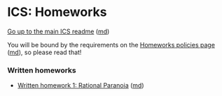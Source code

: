 ICS: Homeworks
==============

[Go up to the main ICS readme](../readme.html) ([md](../readme.md))

You will be bound by the requirements on the
[Homeworks policies page](../uva/hw-policies.html) ([md](../uva/hw-policies.md)), so
please read that!

### Written homeworks

- [Written homework 1: Rational Paranoia](hw1-paranoia.html) ([md](hw1-paranoia.html))
